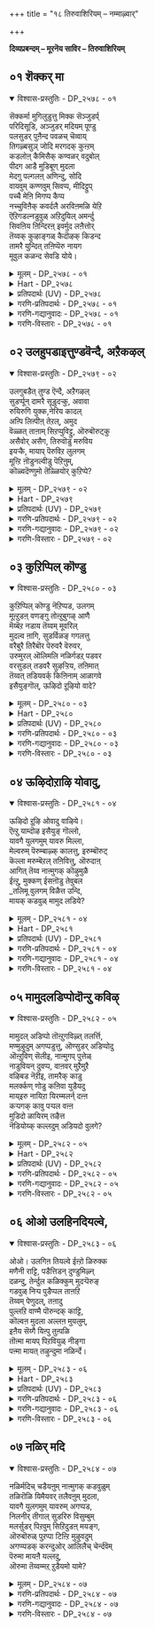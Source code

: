 +++
title = "१८ तिरुवाशिरियम् – नम्माऴ्वार्"

+++


**दिव्यप्रबन्दम् – मूरनॆय साविर – तिरुवाशिरियम्**

## ०१ शॆक्कर् मा

<details open><summary>विश्वास-प्रस्तुतिः - DP_२५७८ - ०१</summary>

सॆक्कर्मा मुगिलुडुत्तु मिक्क सॆञ्जुडर्प्  
परिदिसूडि, अञ्जुडर् मदियम् पूण्डु  
पलसुडर् पुऩैन्द पवळच् चॆव्वाय्  
तिगऴ्बसुञ् जोदि मरगदक् कुऩ्ऱम्  
कडलोऩ् कैमिसैक् कण्वळर् वदुबोल्  
पीदग आडै मुडिबूण् मुदला  
मेदगु पल्गलऩ् अणिन्दु, सोदि  
वायवुम् कण्णवुम् सिवप्प, मीदिट्टुप्  
पच्चै मेऩि मिगप्प कैप्प  
नच्चुविऩैक् कवर्दलै अरविऩमळि येऱि  
ऎऱिगडल्नडुवुळ् अऱिदुयिल् अमर्न्दु  
सिवऩिय ऩिन्दिरऩ् इवर्मुद लऩैत्तोर्  
तॆय्वक् कुऴाङ्गळ् कैदॊऴक् किडन्द  
तामरै युन्दित् तऩिप्पॆरु नायग  
मूवुल कळन्द सेवडि योये।
</details>

<details><summary>मूलम् - DP_२५७८ - ०१</summary>

सॆक्कर्मा मुगिलुडुत्तु मिक्क सॆञ्जुडर्प्  
परिदिसूडि, अञ्जुडर् मदियम् पूण्डु  
पलसुडर् पुऩैन्द पवळच् चॆव्वाय्  
तिगऴ्बसुञ् जोदि मरगदक् कुऩ्ऱम्  
कडलोऩ् कैमिसैक् कण्वळर् वदुबोल्  
पीदग आडै मुडिबूण् मुदला  
मेदगु पल्गलऩ् अणिन्दु, सोदि  
वायवुम् कण्णवुम् सिवप्प, मीदिट्टुप्  
पच्चै मेऩि मिगप्प कैप्प  
नच्चुविऩैक् कवर्दलै अरविऩमळि येऱि  
ऎऱिगडल्नडुवुळ् अऱिदुयिल् अमर्न्दु  
सिवऩिय ऩिन्दिरऩ् इवर्मुद लऩैत्तोर्  
तॆय्वक् कुऴाङ्गळ् कैदॊऴक् किडन्द  
तामरै युन्दित् तऩिप्पॆरु नायग  
मूवुल कळन्द सेवडि योये।
</details>

<details><summary>Hart - DP_२५७८</summary>

O lord, with red garments,  
your crown is the sun that spreads bright rays  
and the beautiful moon floats above your head:  
Your mouth is as lovely as coral  
and you shine like a light and an emerald hill:  
You are adorned with golden clothes  
and many precious ornaments  
and your mouth and eyes shine,  
adding to the luster of your dark body:  
You rest on thousand-headed Adisesha  
in the middle of ocean with rolling waves  
as Shiva, Nānmuhan who stays on a lotus on your navel, Indra  
and all the crowd of gods worship you:  
O lord, you measured all the three worlds  
with your divine feet:
</details>

<details><summary>प्रतिपदार्थः (UV) - DP_२५७८</summary>

**सॆक्कर् मा** = सिवन्द पॆरिय; **मुगिल् उडुत्तु** = मेगत्तै आडैयाग कट्टि; **मिक्क सॆञ् जुडर्** = मिगच् चिवन्द किरणङ्गळैयुडैय; **परिदि सूडि** = सूरियऩै तलैयिल् तरित्तु; **अम् सुडर्** = अऴगिय किरणङ्गळैयुडैय; **मदियम् पूण्डु** = सन्दिरऩै अणिन्दु; **पल सुडर्** = नक्षत्तिरङ्गळागिय इवैगळैयुम्; **पुऩैन्द** = तरित्तुळ्ळ; **पवळ** = पवऴङ्गळ् पोऩ्ऱ; **सॆव्वाय्** = सिवन्द वायैयुडैयदुम्; **तिगऴ् पसुञ् जोदि** = पसुमैयाऩ निऱत्तैयुडैयदुमाऩ; **मरदगक् कुऩ्ऱम्** = मरगद मलैयाऩदु; **कडलोऩ्** = कडल् अरसऩाऩ; **कैम्मिसै** = वरुणऩिऩ् अलैगळागिऱ कैयिऩ् मेल्; **कण्वळर्वदु पोल** = सयऩित्तिरुप्पदु पोल्; **पीदग आडै** = पीदाम्बर आडै; **मुडि पूण् मुदला** = किरीडम् कण्डि मुदलाऩ; **मेदगु** = सिऱन्द; **पल् कलऩ् अणिन्दु** = पल आबरणङ्गळै अणिन्दु; **सोदि वायवुम्** = ऒळियुळ्ळ पवळम् पोऩ्ऱ वायुम्; **कण्णवुम् सिवप्प** = कण्गळुम् सिवन्दिरुक्कुम्बडि; **पच्चै मेऩि** = पच्चै निऱमुडैय तिरुमेऩि; **मीदिट्टुप् मिग** = मऱ्ऱ ऒळिगळैविड मेलोङ्गि; **पगैप्प मऱ्ऱ** = पोट्टियिल् वॆऱ्ऱि कॊण्डु; **ऎऱि कडल्** = अलैगळैयुडैय कडलिऩ्; **नडुवुळ्** = नडुविल्; **नच्चु विऩै** = विषत्तॊऴिलैयुडैय; **कवर्दलै** = कविऴ्न्द तलैयैयुडैय; **अरविऩ्** = आदिशेषऩाऩ; **अमळि एऱि** = पडुक्कैयिल् एऱि; **अऱिदुयिल्** = योगनित्तिरैयिल्; **अमर्न्दु** = अमर्न्दु; **सिवऩ् अयऩ् इन्दिरऩ्** = सिवऩ् पिरमऩ् इन्दिरऩ्; **इवर् मुदल् अऩैत्तोर्** = आगिय ऎल्ला; **तॆय्वक् कुऴाङ्गळ्** = तेवर्गळिऩ् कूट्टङ्गळुम्; **कैदॊऴ** = कै कूप्पि वणङ्गुम्बडि; **किडन्द** = इरुन्दवऩुम्; **तामरै उन्दि** = नाबी कमलत्तैयुडैयवऩुम्; **तऩिप् पॆरु** = तऩिप् पॆरुम्; **नायग** = नायगऩाऩ पॆरुमाऩे!; **मूवुलगु अळन्द** = मूऩ्ऱु उलगङ्गळैयुम् अळन्द; **सेवडि योये!** = तिरुवडिगळैयुडैयवऩे!
</details>

<details><summary>गरणि-प्रतिपदार्थः - DP_२५७८ - ०१</summary>

शॆक्कर् = सञ्जॆगॆम्पाद, मा = बलुदॊड्ड, मुहिल् = मोडवन्नु, उडुत्तु = उट्टुकॊण्डु, मिक्क =बहळ, शॆम् शुडर् = कॆम्पुतेजस्सन्नुळ्ळ सूर्यन, परिदि = परिवे षवन्नु \(सुत्तलिरुव विशिष्टवाद बॆळकन्नु\) शूडि = मुड्दु \(शिखरदल्लि धरिसि\) अम् शुडर् = सॊबगिन तेजस्सिन, मदियम् = चन्द्रनन्नु, पूण्डु = \(आभरणदन्तॆ\) धरिसि, पलशुडर् = हलवारु ज्योति\(नक्षत्र\)गळन्नु, पुनैन्दु = अलङ्करिसिकॊण्डु, पवळम् = हवळदन्तॆ, शॆम् वाय् = चॆन्दुटिगळ, मरतहम् कुन्ऱम् = मरकतरत्नद पर्वतवु. कडलोन् = समुद्रराजन, कैमिशै = कैगळल्लि \(तोळिनल्लि\), कण् वळर् वदु पोल् = पवडिसिरुव हाऎ, पीतह = हळदिय, आडै = वस्त्रवन्नू \(पीताम्बरवन्नू\), मुडिपूण् = किरीट, मुदला = मॊदलाद, मेदहु = बलुश्रेष्ठवाद, पल् = हलवारु, कलन् अणिन्दु = आभरणगळन्नु धरिसि, शोदि = बॆळगुव, वाय् अवुम् = तुटिगळन्नू, कण् अवुम् = कण्णुगळन्नू, शिवप्प = कॆम्पगू, \(कॆम्पागिरलु\), मीदिट्टु = मेलॆ जोडिसिरुव, पच्चैमेनि = पच्चॆय बण्नदिन्द शोभिसुव देह\(कान्ति\)वु, मिह = बहुवागि, पहैप्प = वैविध्यमयवागि, नच्चु = विषद\(नञ्जिन\), विनै = कार्यवन्नु माडुव, कवर् तलै = हरडिरुव तलॆयन्नुळ्ळ, अरवु = सर्पद, इन् = इनिदाद \(सुखकरवाद\), अमळि = हासुगॆयन्नु एऱि = हत्ति, ऎऱिकडल् = अलॆगळिन्द तुम्बिद कडलिन, नडुवुळ् = नडुवॆ, अऱितुयिल् = योगनिद्दॆयन्नु, अमर्न्दु = हिडिदु, शिवन् = शिवनू, अयन् = चतुर्मुखनू \(अजनू\), इन्दिरन् = देवेन्द्रनू, इवर् मुदल् = इवरे मॊदलागि, अनित्तोर् = ऎल्लरू, दॆय्व कुऴाङ्गळ् = देवतॆगळ कूटगळू,कैतॊऴि = कैमुगियलु, किडन्द = पवडिसिरुव, तामरै उन्दि = तावरॆहूवन्नु हॊक्कुळल्लि उळ्ळ, तनि = विशिष्ठनाद, पॆरुनायह = सर्वेश्वरने, मू उलहु = मूरुलोकगळन्नु, अळन्द = अळॆदुकॊण्ड, शे अडियोये= कोमलवाद \(सुन्दरवाद\) तिरुवडिगळुळ्ळवने.
</details>

<details><summary>गरणि-गद्यानुवादः - DP_२५७८ - ०१</summary>

सञ्जॆगॆम्पिन बलु दॊड्ड मुगिलन्नुट्टु, बहळ कॆम्पुतेजस्सन्नुळ्ल सूर्यन सुत्तलिरुव विशिष्टवाद बॆळकन्नु शिखरदल्लि धरिसि, सॊबगिन तेजस्सिन चन्द्रनन्नु आभरणदन्तॆ धरिसि, हलवारु ज्योति\(नक्षत्र\)गळन्नु अलङ्करिसिकॊण्डु, हवळदन्तॆ चॆन्दुटिगळन्नुळ्ळ, मरकतरत्नद पर्वतवु समुद्रराजन कैगळल्लि पवडिसिरुव हागॆ, पीताम्बरवन्नुट्टु, किरीटवे मॊदलाद बहुश्रेष्ठवाद हलवारु आभरणगळन्नु धरिसि, बॆळगुव \(कॆम्पगिरुव\) तुटिगळन्नू कण्णुगळन्नू जोडिसिरुव पच्चॆबण्णदिन्द शोभिसुव देहवु अत्यन्त वैविध्यमयवागियू, विषद कॆलसद हरडिरुव तलॆयन्नुळ्ळ सर्पद सुखकरवाद हासुगॆयल्लि अलॆगळिन्द तुम्बिद कडलिन नडुवॆ योगनिद्दॆयन्नु हिडिदु, शिवनू, ब्रह्मनू \(अजनू\), देवेन्द्रनू, इवरे मॊदलाद ऎल्ल देवतॆगळ कूटगळू कैमुगियुवन्तॆ, पवडिसिरुव पद्मनाभनाद अतिश्रेष्ठनाद सर्वेश्वरने, मूरु लोकगळन्नू अळॆदुकॊण्ड कोमलवाद \(सुन्दरवाद\) तिरुवडिगळुळ्ळवने\!
</details>

<details><summary>गरणि-विस्तारः - DP_२५७८ - ०१</summary>

सर्वेश्वरन दिव्यमङ्गळ स्वरूपवन्नु – ऎन्दरॆ, भगवन्तन साकार स्वरूपवन्नु – इल्लि आळ्वाररु विवरिसतॊडगिद्दारॆ. यावुदक्कू साटियिल्लद, ऎल्ल बगॆयल्लू सर्वश्रेष्ठनू, परमसुन्दरनू आद भगवन्तनन्नु नम्मन्थ सामान्य जनरिगॆ विवरिसि हेळुवुदादरू हेगॆ? नम्म अनुभवदल्लिये इरुव यावुदादरॊन्दु अपरूपवाद वस्तुवन्नु ऎत्तिकॊण्डु, अदर सॊबगन्नु ऊहॆयिन्द अनेकपट्टु हॆच्चिसिकॊण्डु, आ मूलक भगवन्तनन्नु अरियबहुदाद मार्गवन्नु इल्लि अनुसरिसलागिदॆ.

भगवन्तन ऒन्दॊन्दु अवयववन्नू, हीगॆ, बेरॆबेरॆ वस्तुगळॊडनॆ होलिसि, वर्णिसि हेळबहुदागिरुवाग, अवनन्नु परिपूर्णवागि वर्णिसि तिळियुवुदादरू साध्यवे? इदक्कागि, इल्लि आळ्वाररु ऒन्दु दीर्घवाद उपमानवन्नु बळसिकॊण्डिद्दारॆ. इतिहास, पुराणादि महाकाव्यगळल्लि बळसुव काव्योपमानगळ हागॆये इल्लिरुव उपमान. सामान्य उपमानदन्तल्लदॆ, इदर ऎरडु भागगळू बॆळॆयुत्ता होगुत्तवॆ. ऎरडु भागगळिगू निखरवाद होलिकॆ कॆलवॊम्मॆ कण्डु बरदिरबहुदु. अवु हागॆ अळ्ळकवागिये जोडणॆयागिरबहुदु.

इल्लि बळसिरुव काव्योपमानद वैशिष्ट्यवन्नु नोडोण. उपमानद पूर्वभागदल्लिरुवुदु; ऒन्दु दॊड्डबॆट्ट. \(अदन्नु अस्ताचल ऎन्नबहुदेनो\!\) अदु बलु दूरदल्लिदॆ. सूर्यनु अदर हिन्दॆ मरॆयागुवुदरल्लिद्दानॆ. सूर्यन हॊम्बॆळकु अदन्नू अदर सुत्तलूइरुव मोडगळन्नू सञ्जॆगॆम्पिन सुन्दरवाद बण्णदिन्द हॊळॆयिसुत्तदॆ. सूर्यनु तन्न तेजस्सन्नु अदर शिखरदल्लि हरडि हॊळॆयुत्तिद्दानॆ. कॆम्बण्णद सीरॆयन्नुट्टु मरकतरत्नद हागॆ आ बॆट्ट आकर्षकवागि कङ्गॊळिसुत्तदॆ. चन्द्रनू तारॆगळु आ बळिक बॆळगुत्ता बॆट्टक्कॆ बगॆबगॆय आभरणगळनन्नु जोडिसिदन्तॆ कङ्गॊळिसुत्तवॆ. सञ्जॆय कॆम्बण्णवे शिखरवन्नु चॆन्दुटिगळन्तॆ माडिदॆ. आ बॆट्टद मुन्दुगडॆयल्लि अलॆगळिन्द तुम्बिरुव बलु विस्तारवाद सागरविदॆ. आ सागरदल्लि शान्तवागि आ बॆट्ट मलगिरुवन्तॆ \(निद्रिसुत्तिरुवन्तॆ\) शोभिसुत्तदॆ. इदॆल्ल उपमानद मॊदलभाग.

उपमानद उत्तरभागदल्लि \(कडॆयभागदल्लि\) सर्वेश्वरनाद भगवन्तन साटियिल्लद रूपद विवरणॆ कण्डु बरुत्तदॆ. भगवन्तन देह ऒन्दु दॊड्ड पच्चॆय बॆट्टवे. अवनु हॊळॆहॊळॆयुव पीताम्बरवन्नु उट्टिद्दानॆ. अवन तुटिगळु कॆम्पगॆ आकर्षकवागिवॆ. मैमेलॆ नानाबगॆय रत्नाभरणगळ अलङ्कार. अलॆगळिन्द तुम्बिद पाल्गडलल्लि, हॆडॆगळन्नु बिच्चि कॊडॆयन्तॆ हिडिदिरुव शेषन हासुगॆयल्लि स्वामियु पवडिसि, योगनिद्दॆयल्लिद्दानॆ. ब्रह्म, रुद्र, इन्द्र मुन्ताद देवतॆगळॆल्लरू अल्लिगॆ बन्दु, मूरुलोकगळन्नू अळॆदुकॊण्ड अवन पवित्रवाद पादगळन्नु पूजिसुत्तारॆ. अवन नाभियल्लि सुन्दरवाद कमलद हू इदॆ.

ई ऎरडु भागगळन्नू ऒन्दु बगॆयल्लि अळ्ळकवागि कूडिसि, दीर्घवाद रीतियल्लि जोडिसिरुवुदे ई काव्योपमान.

विवरणॆयन्नु नोडिदरॆ महाविष्णुवाद सर्वेश्वरन विभवावतारवन्नु इल्लि हेळलागुत्तिदॆ ऎनिसुत्तदॆ.
</details>

## ०२ उलहुपडाइत्तुण्डवॆन्दै, अऱैकऴल्

<details open><summary>विश्वास-प्रस्तुतिः - DP_२५७९ - ०२</summary>

उलगुबडैत् तुण्ड ऎन्दै, अऱैगऴल्  
सुडर्प्पून् दामरै सूडुदऱ्कु, अवावा  
रुयिरुगि युक्क,नेरिय कादल्  
अऩ्पि लिऩ्पीऩ् तेऱल्, अमुद  
वॆळ्ळत् ताऩाम् सिऱप्पुविट्टु, ऒरुबॊरुट्कु  
असैवोर् असैग, तिरुवॊडु मरुविय  
इयऱ्कै, मायाप् पॆरुविऱ लुलगम्  
मूऩ्ऱि ऩॊडुनल्वीडु पॆऱिऩुम्,  
कॊळ्वदॆण्णुमो तॆळ्ळियोर् कुऱिप्पे?
</details>

<details><summary>मूलम् - DP_२५७९ - ०२</summary>

उलगुबडैत् तुण्ड ऎन्दै, अऱैगऴल्  
सुडर्प्पून् दामरै सूडुदऱ्कु, अवावा  
रुयिरुगि युक्क,नेरिय कादल्  
अऩ्पि लिऩ्पीऩ् तेऱल्, अमुद  
वॆळ्ळत् ताऩाम् सिऱप्पुविट्टु, ऒरुबॊरुट्कु  
असैवोर् असैग, तिरुवॊडु मरुविय  
इयऱ्कै, मायाप् पॆरुविऱ लुलगम्  
मूऩ्ऱि ऩॊडुनल्वीडु पॆऱिऩुम्,  
कॊळ्वदॆण्णुमो तॆळ्ळियोर् कुऱिप्पे?
</details>

<details><summary>Hart - DP_२५७९</summary>

You, our father, created the world and swallowed it:  
My heart longs to worship your shining lotus feet  
ornamented with sounding anklets, melting to receive you:  
My love for you flows like sweet nectar:  
Some people wish only for material things,  
never thinking of being your devotee—  
let them do whatever they want:  
The nature of this illusionary world is to become rich:  
Even if someone gets everything he needs in this world  
and excellent moksha, the wise will not want a worldly life:  
Their only aim will be to reach your feet:
</details>

<details><summary>प्रतिपदार्थः (UV) - DP_२५७९</summary>

**उलगु** = उलगङ्गळै; **पडैत्तु** = पडैत्तु; **उण्ड** = पिरळयत्तिल् उण्ड; **ऎन्दै** = पॆरुमाऩिऩ्; **अऱै** = सप्तिक्कुम्; **कऴल्** = तिरुवडिगळ्; **सुडर्प् पून् दामरै** = ऒळियुळ्ळ तामरैप्पू; **सूडुदऱ्कु** = अणिवदऱ्कु; **अवावु आर्** = आसैयुडैय; **उयिर् उरुगि उक्क** = आत्मावाऩदु उरुगि विऴ; **नेरिय कादल्** = अदऩाल् उण्डाऩ पक्ति; **अऩ्बिल्** = पक्तियिऩालुण्डाऩ परम पक्ति; **इऩ्बु** = इऩिमै; **ईऩ् तेऱल्** = इवैगळिऩ्; **अमुद** = अमुदक् कडलिऩ्; **वॆळ्ळत्ताऩाम्** = वॆळ्ळत्तिल् मूऴ्गि इरुक्कुम्बडियाऩ; **सिऱप्पु विट्टु** = मेऩ्मैयै विट्टु; **ऒरु पॊरुट्टु** = कीऴाऩ ऒरु पलऩुक्काग; **असैवोर्** = अलैगिऩ्ऱवर्गळ्; **असैग** = अलैयट्टुम्; **तिरुवॊडु मरुविय** = सॆल्वत्तोडु कूडिय; **इयऱ्कै** = स्वबावत्तोडुम्; **मायाप् पॆरु विऱल्** = अऴियाद पॆरुमिडुक्कोडु; **उलगम् मूऩ्ऱिऩॊडु** = मूऩ्ऱु उलगङ्गळोडु कूड; **नल् वीडु पॆऱिऩुम्** = मोक्षत्तैप् पॆऱ्ऱालुम्; **तॆळ्ळियोर्** = तॆळिन्द ञाऩिगळिऩ्; **कुऱिप्पे** = अबिप्रायम्; **कॊळ्वदु** = पॆऱ्ऱुक्कॊळ्ळ; **ऎण्णुमो?** = निऩैक्कुमो?
</details>

<details><summary>गरणि-प्रतिपदार्थः - DP_२५७९ - ०२</summary>

उलहु = लोकगळन्नु, पडैत्तु = सृष्टिसि, उण्ड = नुङ्गिद, ऎन्दै = सर्वेश्वरन, अऱै = सद्दुमाडुव, कऴल् =आभरणगळ, शुडर् = हॊळॆयुव, सुन्दरवाद, तामरै = कमलगळन्नु, शूडुदऱ् कु = \(तलॆयल्लि\) मुडियुवुदक्कॆ, अवावु = आशिसुव, आर् उयिर् = तुम्बु जीववु \(आत्मवु\), उरुहि = कागि, उक्क = कृशिसि, नेरिय = उण्टाद, कादल् = भक्तियॆम्ब, अन्बिल् = आशॆयिन्द, इन् बु = हितवन्नु \(आनन्दवन्नु\), ईन् = कॊडुव, \(उण्टुमाडुव\), तेऱल् = मधुवु आद, अमुदम् = अमृत्द, वॆळ्ळत्तान् = प्रवाहदिन्द, आम् = आघुव, शिऱप्पु = हिरिमॆयन्नु, विट्टु =बिट्टु \(त्यजिसि\), ऒरु पॊरुट्कु = ऒन्दु \(कीळाद ऒन्दु\) प्रयोजनक्कागि, अशैवोर् = अलॆदाडुववरु, अशैह् = \(हागॆये\) अलॆदाडुत्तिरलि, तिरुवॊडु = श्रीदेवियॊडनॆ, मरुविय = कूडिरुव, इयऱ् कै= \(सहज\) स्वभावद, माया = नाशवागद, पॆरु विऱल् = अत्यन्त समर्थवाद, उलहम् = लोकगळु, मून्ऱिनॊडु =मूररॊडनॆयू, \(मूरक्किन्तलू\), नल् वीडु = उत्तमवाद वासस्थळवन्नु, पॆऱिनुम् = पडॆदरू\(पडॆयुवन्तादरू\), कॊळ्वदु = अनुसरिसुवुदु \(स्वीकरिसुवुदु\), ऎण्णुमो = साध्यवो, तॆळ्ळियोर् = तिळिदवर, कुऱिप्पे = गुरिये.
</details>

<details><summary>गरणि-गद्यानुवादः - DP_२५७९ - ०२</summary>

लोकगळन्नु सृष्टिसुव मत्तु लयगॊळिसुव \(उण्णुव\) सर्वेश्वरन सद्दु माडुव आभरणगळ हॊळॆयुव सॊबगिन \(पाद\) कमलगळन्नु तलॆयल्लि मुडियुवुदक्कॆ आशिसुव तुम्बु जीववु \(आत्मवु\) करगि कृशिसि \(बाडि\) उण्टाद भक्तियॆम्ब आशॆयिन्द हितवन्नु \(आनन्दवन्नु\) तरुव मधुवाद अमृतद प्रवाहदिन्द आगुव हिरिमॆयन्नु बिट्टुकॊट्टु, कीळाद \(अल्पवाद\) ऒन्दु प्रयोजनक्कागि अलॆदाडुववरु हागॆये अलॆदाडुत्तिरलि. श्रीदेवियॊडनॆ कूडिरुव \(सकलैश्वर्यदिन्द कूडिरुव\), अत्यन्त समर्थवाद, मूरुलोकगळिगिन्तलू उत्तमवाद वासस्थळवन्नु \(नॆलॆयनु\) पडॆयुवन्तादरू तिळिदवरगुरियन्ने स्वीकरिसुवुदु साध्यवो?
</details>

<details><summary>गरणि-विस्तारः - DP_२५७९ - ०२</summary>

ई पाशुरवू हिन्दिन पाशुरदन्तॆ तॊडकिनिन्द तुम्बिदॆ. जागरूकतॆयिन्द विषयवन्नु विङ्गडिसिकॊण्डु, सारवन्नु ग्रहिसबेकागिदॆ.

याव बगॆय जीवन श्रेयस्कर? सामान्यगृहस्थजीवनवे? विवेकिय जीवनवे? सामान्यगृहस्थन आशॆ अल्पवादद्दु. प्रापञ्चिक सुखवन्नु पडॆदुकॊळ्ळुव आशॆमात्रवे. विवेकि बल्ल ई प्रापञ्चिक सुखक्षणिकवादद्दु ऎन्दू, शाश्वतानन्दवन्नु कॊडुव गुरियॊन्दिदॆयॆन्दू, अदन्नु साधिसिकॊळ्ळुवुदक्कॆ सतत प्रयत्न नडॆसुवुदे परमश्रेष्ठवॆन्दू, आ गुरियन्नु सेरलुतक्क मार्गवन्ने अवनु अनुसरिसुत्तानॆ. आ मार्ग यावुदु?

हिन्दिन पाशुरदल्लि सर्वेश्वरनाद भगवन्तन नित्यसौन्दर्यस्वरूपवन्नु स्वारस्यपूर्णवागि हेळलायितु. इल्लि आ स्वामिय हिरिमॆयन्नु हेळलागुत्तदॆ. भगवन्तनु सृष्टि, स्थिति, लय कालगळल्लॆल्ला सर्वरक्षकनागिरतक्कवनु. अवनन्नु दृढवागि, भक्तिपूर्वकवागि आश्रयिसुवुदरिन्द, अमरत्ववन्नू, सकलसौभाग्यगळन्नु अनुभविसि आनन्दिसुव श्रेष्ठवाद नॆलॆयन्नू पडॆयबहुदु. अदु हेगॆ?

भगवन्तनल्लि दृढवाद आशॆयन्नु तन्दुकॊळ्ळुवुदु हेगॆ? सर्वसमर्थनू, सर्वरक्षकनू आद अवन साटियिल्लद हिरिमॆयल्लि अचलवाद विश्वासवन्निडुवुदु. दिव्याभरणगळिन्द हॊळॆयुव अवन तिरुवडिगळन्नु तन्न तलॆय मेलॆ ऎडॆबिडदॆ धरिसुव आशॆयन्नु हॆच्चिसिकॊळ्ळुवुदु. अदक्कागि तनु मनगळन्नु सॊरगिसुवुदु. हीगॆ, भक्तियॆम्ब गाढवाद आशॆयन्नु हॆच्चिसिकॊळ्ळुवुदु. अदन्नु बॆळसिकॊळ्ळुत्ता, आ जीवनवन्ने ऎडॆबिडदंऎ सवियुत्ता होगुवुदु. हीगॆ माडुवुदरिन्द बरुव अमरत्वद हिरिमॆयेनॆन्दु अरितुकॊळ्ळुवुदु. हीगॆल्ल योचिसुत्ता इहजीवनवन्नु कळॆयुव ’तिळिदवर’ \(ज्ञानिगळ\) मार्गदर्शनवन्नू, गुरियन्नू चिन्तिसुत्ता, साधुवागि जीविसुवुदे ऒन्दु दिव्यानुभव. सामान्य गृहस्थन हागॆ हॊट्टॆ, बट्टॆ, अलङ्कार, इन्द्रियसुखगळॆम्ब क्षणिकवाद अल्पफलगळ कडॆगॆ गमनकॊडुवुदक्किन्तलू ऎल्लरू ’तिळिदवर’ गुरियन्नू मार्गवन्नू स्वीकरिसुवुदे युक्तवादद्दु.
</details>

## ०३ कुऱिप्पिल् कॊण्डु

<details open><summary>विश्वास-प्रस्तुतिः - DP_२५८० - ०३</summary>

कुऱिप्पिल् कॊण्डु नॆऱिप्पड, उलगम्  
मूऩ्ऱुडऩ् वणङ्गु तोऩ्ऱुबुगऴ् आणै  
मॆय्बॆऱ नडाय तॆय्वम् मूवरिल्  
मुदल्व ऩागि, सुडर्विळङ् गगलत्तु  
वरैबुरै तिरैबॊर पॆरुवरै वॆरुवर,  
उरुमुरल् ऒलिमलि नळिर्गडऱ् पडवर  
वरसुडल् तडवरै सुऴऱ्ऱिय, तऩिमात्  
तॆय्वत् तडियवर्क् किऩिनाम् आळागवे  
इसैयुङ्गॊल्, ऊऴिदो ऱूऴियो वादे?
</details>

<details><summary>मूलम् - DP_२५८० - ०३</summary>

कुऱिप्पिल् कॊण्डु नॆऱिप्पड, उलगम्  
मूऩ्ऱुडऩ् वणङ्गु तोऩ्ऱुबुगऴ् आणै  
मॆय्बॆऱ नडाय तॆय्वम् मूवरिल्  
मुदल्व ऩागि, सुडर्विळङ् गगलत्तु  
वरैबुरै तिरैबॊर पॆरुवरै वॆरुवर,  
उरुमुरल् ऒलिमलि नळिर्गडऱ् पडवर  
वरसुडल् तडवरै सुऴऱ्ऱिय, तऩिमात्  
तॆय्वत् तडियवर्क् किऩिनाम् आळागवे  
इसैयुङ्गॊल्, ऊऴिदो ऱूऴियो वादे?
</details>

<details><summary>Hart - DP_२५८०</summary>

He, the first one of the three gods,  
with shining jewels on his chest, rules all the three worlds,  
leading them on a good path:  
He churned the milky ocean using Mandara mountain  
for a churning stick and the snake Vasuki for a rope,  
and as the ocean was churned,  
it roared with a a loud noise like thunder as its waves rolled:  
May we serve the devotees of the matchless god  
continuously, eon after eon:
</details>

<details><summary>प्रतिपदार्थः (UV) - DP_२५८०</summary>

**उलगम् मूऩ्ऱु** = मूऩ्ऱु उलगङ्गळुम्; **नॆऱिप्पड** = नल् वऴियिल् सॆल्लुम्बडियाग; **कुऱिप्पिल् कॊण्डु** = तिरुवुळ्ळम् पऱ्ऱि; **उडऩ्** = उलगङ्गळ् ऒऩ्ऱुबट्टु; **वणङ्गु** = वणङ्गुम्; **तोऩ्ऱु पुगऴ्** = पुगऴैयुडैय पॆरुमाऩ्; **आणै मॆय्** = तऩ् आणैयै सरिवर; **पॆऱ नडाय** = नडत्तुबवऩाय्; **तॆय्वम्** = पिरमऩ् रुत्रऩ् इन्दिरऩ्; **मूवरिल्** = मूवरिल्; **मुदल्वऩ् आगि** = मुदल्वऩाय्; **सुडर् विळङ्गु** = आबरणङ्गळिऩ् ऒळियुळ्ळ; **अगलत्तु** = मार्बैयुडैयवऩाय्; **वरै पुरै तिरै** = मलै पोऩ्ऱ अलैगळ्; **पॊर पॆरु** = मोदुम् पॆरिय; **वरै वॆरुवर** = मलैगळ् नडुङ्गुम्बडि; **उरुम् मुरल्** = इडिबोल् ऒलिक्किऩ्ऱ; **ऒलि मलि** = कोषम् निऱैन्ददुम्; **नळिर् कडल्** = कुळिर्न्द कडलै; **पड अरवु** = पडङ्गळैयुडैय सर्प्पमाऩ; **अरसु उडल्** = वासुगियिऩ् उडलै; **तड वरै** = मन्दिरमलैयिल्; **सुऴऱ्ऱिय** = सुऱ्ऱि कडैन्द; **तऩिमा** = ऒप्पऱ्ऱ तऩित्तलैमैयुडैय; **तॆय्वत्तु** = ऎम्बॆरुमाऩिऩ्; **अडियवर्क्कु** = अडियवर्गळुक्कु; **इऩि नाम्** = इऩि नाङ्गळ्; **ऊऴिदोऱु ऊऴि** = ऒव्वॊरु कल्पत्तिलुम्; **ओवादे** = इडैविडादु; **आळागवे** = कैङ्कर्यम् पण्ण वेण्डुमो?
</details>

<details><summary>गरणि-प्रतिपदार्थः - DP_२५८० - ०३</summary>

कुऴिप्पिल् कॊण्डु = गुरियागिट्टुकॊण्डु, \(सङ्कल्पिसि\), नॆऱि पड = सन्मार्गदल्ल् बीळुवुदन्नु, उलहम् = मून्ऱु = मूरुलोकगळू, उडन् = ऒट्टिगॆ, वणङ्गु = ऎरतुवुदरिन्द, तोन्ऱु = तोरुव \(कण्डुबरुव\), पुहऴ् = कीर्तियुळ्ळवनागि, आणै = \(तन्न\) आज्ञॆयन्नु, मॆय् पॆऱ = वास्तववागिरुवन्तॆ, \(सत्यवागियू, सत्यवागि पडॆयुवन्तॆ\), नडाय = नडॆसुववनागि, शॆय् वम् मूवरिल् = मूवरु देवरुगळल्लि, मुदल् वन् आहि = प्रधाननागिरुववनू, शुडर् विळङ्गु = ज्योति बॆळगुव, आहत्तु = ऎदॆयुळ्ळवनू, वरैपुरै = बॆट्टदहागॆ, तिरै = अलॆगळु, पॊरु = नुग्गिबरुव, पॆरुवरि = महत्ताद पर्वतगळू \(कुलपर्वतगळू\), वॆरुवरै = महत्ताद पर्वतगळू \(कुलपर्वतगळू\), वॆरुवर = अञ्जुवन्तॆ, उरुम् = सिडिलु, मुरल् = मॊळगुवन्तॆ, ऒलि = शब्ददिन्द, मलि = तुम्बिरुव, नळिर् = तम्पाद, कडल् = कडलल्लि, पडमरवु = हॆडॆय सर्पद, अरशु = आसन \(वासुकिय\), उडल् = देहवन्नु, तडवरै = बलुदॊड्डपर्वतक्कॆ \(मन्दरपर्वतक्कॆ\), शुऴट्रिय = सुत्तिदवनाद, तनि = साटियिल्लदवनाद \(अद्वितीयनाद\), मादॆय् वत्तु = महादेवन \(सर्वेश्वरन\), अडियवर् क्कु = भक्तरिगॆ, इनि = इन्नु, नाम् = नावु, आळ् आहवे = दासरागिये, इशैक्कूम् कॊल् = हॊन्दिकॊण्डिरुबेको? ऊऴिदोऱुऊऴि = युगयुगगळल्लियू, ओवादे = बिडदन्तॆ.
</details>

<details><summary>गरणि-गद्यानुवादः - DP_२५८० - ०३</summary>

मूरु लोकगळू सन्मार्गदल्लि नडॆयुवुदन्नु गुरियागिट्टुकॊण्डवनू, \(अवु\) ऒट्टिगॆ ऎरगुवुदरिन्द कण्डुबरुव कीर्तियुळ्ळवनू, तन्न आज्ञॆयन्नु सत्यवागिरुवन्तॆ \(चाचुतप्पदन्तॆ\) नडॆसुववनू, मूवरु देवरुगळल्लि प्रधाननागिरुववनू, हॊळॆहॊळॆयुव ऎदॆयुळ्ळवनू, कुलपर्वतगळू नडुगुवन्तॆ बॆट्टदहागॆ अलॆगळु नुग्गि बरुव, सिडिलु मॊळगुवन्तॆ शब्ददिन्द तुम्बिरुव, तम्पाद कडलल्लि हॆडॆय सर्पगळ अरसन देहवन्नु बलुदॊड्ड पर्वतक्कॆ सुत्ति कडॆदवनू, साटियिल्लदवनू, आद, सर्वेश्वरन भक्तरिगॆ इन्नु नावु युगयुगळल्लू बिडदन्तॆ दासरागिये हॊन्दिकॊण्डिरबेको?
</details>

<details><summary>गरणि-विस्तारः - DP_२५८० - ०३</summary>

भगवद्भक्तियन्नु परिपूर्णवागि पडॆदुकॊळ्ळुवुदक्कॆ यावुदु उपाय? अदर विषयदल्लि ज्ञानवन्नु सम्पादिसिकॊळ्ळुवुदे, अथवा भक्तिभाववन्नु चॆन्नागि अनुभविसि तिळिदवराद भगवद्भक्तर मार्गवन्नु कार्यतः अनुसरिसुवुदे? – ऎम्बुदन्नु हिन्दिन पाशुरदल्लि हेळलायितु.

अदे विषयवन्नु मुन्दुवरिसुत्ता – नावु भक्तर किङ्कररागि ऎष्टुकाल नडॆदुकॊळ्ळुवुदरिन्द नमगॆ भक्तिय फल लभिसुवुदु? युगयुगगळल्लू हीगॆये नडॆदुकॊळ्ळुत्तिरबेके? ऎन्दु प्रश्निसि, हेळलागुत्तदॆ.

भगवन्तन सङ्कल्प ऎष्टु उदात्तवादद्दु\! तानु सृष्टिसिद मूरुलोकगळू सन्मार्गदल्लि नडॆयुत्ता, आ मूलक उज्जीवनगॊळ्ळबेकॆम्बुदे अवन सङ्कल्प. आ कारणदिन्दले अवनु मूरुलोकगळन्नू रक्षिसुवुदु. ब्रह्म, विष्णु, रुद्ररॆम्ब मूरु मूर्तिगळल्लि अवने प्रधाननादवनु. अवन आज्ञॆ \(कट्टळॆगळु\) चाचुतप्पदन्तॆ तन्न सृष्टियन्नु नडॆसतक्कवनु. सर्वैश्वर्यपूर्णवाद वक्षस्थलवुळ्ळवनु. भयङ्करवागि भोर्गरॆयुव पाल्गडलल्लि मन्दरपर्वतवन्निळिसि, वासुकियन्नु अदक्कॆ \(हग्गवागि\) सुत्ति, देवासुररिन्द कडॆयिसि, अमृतवन्नु पडॆदु, देवतॆगळिगित्तु, अवरन्नु अमररन्नागिसिदनु. अवनु स्वतः परिपूर्णनु. साटियिल्लदवनु. अन्थवन पादसेवकरागिरुववरु, अवनन्ने नम्बि, आश्रयिसि, ऎडॆबिडदन्तॆ अवनन्नु भजिसि पूजिसुववरु. अवर किङ्कररागि, नावु अवर सेवॆमाडुत्ता बरुवुदरिन्द, अवर मार्गवु नमगॆ अरिवागुवुदु. नम्मल्लू भक्ति परिपक्वगॊळ्ळुवुदु. नावू भगवन्तन अनन्यभक्तरागबहुदु.
</details>

## ०४ ऊऴिदोऱाऴि योवादु,

<details open><summary>विश्वास-प्रस्तुतिः - DP_२५८१ - ०४</summary>

ऊऴिदो ऱूऴि ओवादु वाऴिये।  
ऎऩ्ऱु याम्दॊऴ इसैयुङ् गॊल्लो,  
यावगै युलगमुम् यावरु मिल्ला,  
मेल्वरुम् पॆरुम्बाऴ्क् कालत्तु, इरुम्बॊरुट्  
कॆल्ला मरुम्बॆऱल् तऩिवित्तु, ऒरुदाऩ्  
आगित् तॆय्व नाऩ्मुगक् कॊऴुमुळै  
ईऩ्ऱु, मुक्कण् ईसऩॊडु तेवुबल  
_तलिमू वुलगम् विळैत्त उन्दि,  
मायक् कडवुळ् मामुद लडिये?
</details>

<details><summary>मूलम् - DP_२५८१ - ०४</summary>

ऊऴिदो ऱूऴि ओवादु वाऴिये।  
ऎऩ्ऱु याम्दॊऴ इसैयुङ् गॊल्लो,  
यावगै युलगमुम् यावरु मिल्ला,  
मेल्वरुम् पॆरुम्बाऴ्क् कालत्तु, इरुम्बॊरुट्  
कॆल्ला मरुम्बॆऱल् तऩिवित्तु, ऒरुदाऩ्  
आगित् तॆय्व नाऩ्मुगक् कॊऴुमुळै  
ईऩ्ऱु, मुक्कण् ईसऩॊडु तेवुबल  
_तलिमू वुलगम् विळैत्त उन्दि,  
मायक् कडवुळ् मामुद लडिये?
</details>

<details><summary>Hart - DP_२५८१</summary>

Will he accept us as his devotees in all the eons  
so that we may worship him?  
At the time of terrible flood  
when there was no world and no people, X  
he, the seed from which everything came,  
the only god at the end of the eon,  
created Nānmuhan from his navel on a lotus,  
and Nānmuhan created three-eyed Shiva  
and the other gods and all the three worlds:  
Let us worship the feet of Māyan:
</details>

<details><summary>प्रतिपदार्थः (UV) - DP_२५८१</summary>

**यावगै उलगमुम्** = अऩैत्तु उलगङ्गळुम्; **यावरुम्** = अऩैत्तु पिराणिगळुम्; **इल्ला मेल् वरुम्** = इल्लादवाऱु मुऩ्बे कऴिन्दुबोऩ; **पॆरुम्बाऴ्क् कालत्तु** = मिगवुम् नीण्ड पिरळय कालत्तिल्; **इरुम् पॊरुट्कु ऎल्लाम्** = ऎण्णऱ्ऱ जीवरासिगळुक्कॆल्लाम्; **पॆऱल् अरुम्** = अडैवदऱ्कु अरियवऩुम्; **तऩि ऒरु वित्तु** = ऒप्पऱ्ऱवऩुम् कारणमाऩवऩुम्; **ताऩ् आगि** = ताऩेयाग निऩ्ऱु; **तॆय्व नाऩ्मुग** = तॆय्वमाऩ पिरमऩ् ऎऩ्ऩुम्; **कॊऴु मुळै** = पूर्णमाऩ ऒरु मुळैयै; **मुक्कण्** = मूऩ्ऱु कण्गळैयुडैय; **ईसऩॊडु** = रुत्रऩुडऩ्; **तेवु पल** = पल तेवदैगळैयुम्; **ईऩ्ऱु** = पडैत्तु; **नुदलि** = आग इव्वगैयाले; **मूवुलगम्** = मूऩ्ऱु लोकङ्गळैयुम्; **विळैत्त उन्दि** = पडैत्त नाबियैयुडैय; **मायक् कडवुळ्** = आच्चर्यबूदऩाऩ पॆरुमाऩिऩ्; **मा मुदल्** = मूल कारणमाऩ; **अडिये** = तिरुवडिगळैये; **ऊऴिदोऱु ऊऴि** = कालङ्गळ् तोऱुम्; **ओवादु वाऴिय** = इडैविडामल् वाऴवेण्डुम्; **ऎऩ्ऱु याम् तॊऴ** = ऎऩ्ऱु नाम् सॊल्लि तुदित्तु; **इसैयुङ्गॊल्** = वणङ्गुवोम्!
</details>

<details><summary>गरणि-प्रतिपदार्थः - DP_२५८१ - ०४</summary>

ऊऴिदोऱाऴि =युगयुगगळल्लियू, ओ वादु = ऎडॆबिडदन्तॆ, वाऴिय ऎन्ऱु = बदुकुवन्तागलि ऎन्दु, यान् = नानु, तॊऴ = सेवॆमाडुवन्तॆ, इशैयुम् कॊल् = साध्यवागुवुदो? यावहै उलहमुम् = ऎल्ला विधवाद लोकगळू, यावरुम् = ऎल्ला जीविगळू, इल्ला = इल्लद, मेल् वरुम् = हिन्दॆ कळॆदुहोद \(मुन्दॆ बरुव\), पॆरुपाऴ् कालत्तु = महाप्रळयकालदल्लि, इरु = इरुव, पॊरुट्कु ऎल्लाम् = \(आत्म\)वस्तुगळिगॆल्ला, अरु = कारण्वागि, पॆऱल् = सृष्टिगॆ, तनिवित्तु = ऒण्टिबीज, ऒरु = साटियिल्लद, तान् आहि = ताने आगि, शॆय् वम् = दैवनाद, नान् मुहन् = चतुर्मुखनॆम्ब, कॊऴु = बलिष्ठवाद, मुळै = मॊळकॆयन्नु, ईन्ऱु= पडॆदु, मुख्खन् ईशनॊडु = मुक्कण्णनॆम्ब ईशनॊडनॆ, तेवु = देवतॆगळन्नु, पल = अनेकरन्नु, नुदलि = पडॆदु, मा उलहम् = मूरुलोकगळन्नू, विळैत्त = बॆळॆसिद, उन्दि = नाभियुळ्ळ, मायमा = आश्चर्यकारकनाद, कडवुळ् = भगवन्तन, मा = दिव्यसुन्दरवाद, मुदल् = परमश्रेष्ठवाद, अडिये = तिरुवडियन्ने.
</details>

<details><summary>गरणि-गद्यानुवादः - DP_२५८१ - ०४</summary>

ऎल्ला विधवाद लोकगळू, ऎल्ला जीविगळु इल्लद, हिन्दॆ कळॆदुहोद \(मुन्दॆबरुव\) महाप्रळयकालदल्लि इरुव आत्मवस्तुगळिगॆल्ला कारणवागि, सृष्टिगॆ साटियिल्ल्द ऒण्टि बीज ताने आगि, दैवनाद नाल्मुखनॆम्ब बलिष्ठवाद मॊळकॆयन्नु पडॆदु, मुक्कण्णनॆम्ब ईशनॊडनॆ अनेकानेक देवतॆगळन्नु पडॆदु, मूरुलोकगळन्नू बॆळॆसिद नाभियुळ्ळ आश्चर्यकारकनाद भगवन्तन दिव्यसुन्दरवाद परमश्रेष्ठवाद तिरुवडियन्ने युगयुगगळल्लियू ऎडॆबिडदन्तॆ बाळुवन्तागलि ऎन्दु नानु सेवॆमाडुवुदक्कॆ साध्यवागुवुदो?
</details>

<details><summary>गरणि-विस्तारः - DP_२५८१ - ०४</summary>

यावुदु परमश्रेष्ठवाद गुरि? हुट्टु-सावुगळ सुळियल्लि सिक्किबिद्दु, जरॆ, व्याधि, दुःख, सङ्कटगळन्नु अनुभविसुत्तले इरुवुदे? अथवा भगवन्तन अडिदावरॆगळन्नाश्रयिसि, हुट्टिनिन्द मुक्तनागि, भगवन्तनन्नु सेरि, अल्लि अवन नित्यकिङ्करनागि बाळुवुदे? इदक्कॆ उत्तरवागिदॆ ई पाशुर.

हिन्दॆ ऒन्दु महाप्रळय बन्तु. आग सर्वनाशवायितु. ऎल्लवू अळिदवु. आ जीविगळल्लॆल्ला नॆलसिद्द आत्मवस्तुगळिगॆ ऎडॆकॊडुवुदक्कागि, सर्वेश्वरनाद भगवन्तने अतपरूपवाद, ऒण्टियाद, बीजवाद तन्न नाभियिन्दले नाल्मुखनन्नु सृष्टिसिद. अवन मूलक मुक्कण्णने मुन्ताद समस्तदेवतॆगळन्नू पडॆद. आ मूलक मूरुलोकगळन्नू बॆळॆसिद. हीगॆये ऒन्दॊन्दु महाप्रळय बन्दाग अत्याश्चर्यकरवागि, भगवन्तनु ऎल्ल सृष्टियन्नू नडॆसुत्तानॆ. ऎल्लवन्नू रक्षिसुत्तानॆ.

आळ्वाररु हेळुत्तारॆ- साटियिल्लद आ सर्वेश्वरन दिव्यसुन्दरवू परमपवित्रवू श्रेष्ठवू आद तिरुवडिगळन्नु नानु ऎडॆबिडदन्तॆ ऎल्लकालदल्लू सेवॆमाडुत्ता बाळुव भाग्य ननगॆ लभिसुवुदे?

“नानु”, ऎन्दरॆ, प्रतियॊब्ब जीवियू. ई आशय ऎल्ला जीविगळिगू अन्वयिसुत्तदॆ. प्रतिजीविय उज्जीवनद गुरिये इदु\!
</details>

## ०५ मामुदलडिप्पोदॊन्ऱु कविऴ्

<details open><summary>विश्वास-प्रस्तुतिः - DP_२५८२ - ०५</summary>

मामुदल् अडिप्पो तॊऩ्ऱुगविऴ्त् तलर्त्ति,  
मण्मुऴुदुम् अगप्पडुत्तु, ऒण्सुडर् अडिप्पोदु  
ऒऩ्ऱुविण् सॆलीइ, नाऩ्मुगप् पुत्तेळ्  
नाडुवियन् दुवप्प, वाऩवर् मुऱैमुऱै  
वऴिबड नॆऱीइ, तामरैक् काडु  
मलर्क्कण् णोडु कऩिवा युडैयदु  
माय्इरु नायिऱा यिरम्मलर्न् दऩ्ऩ  
कऱ्पगक् कावु पऱ्पल वऩ्ऩ  
मुडिदो ळायिरम् तऴैत्त  
नॆडियोय्क् कल्लदुम् अडियदो वुलगे?
</details>

<details><summary>मूलम् - DP_२५८२ - ०५</summary>

मामुदल् अडिप्पो तॊऩ्ऱुगविऴ्त् तलर्त्ति,  
मण्मुऴुदुम् अगप्पडुत्तु, ऒण्सुडर् अडिप्पोदु  
ऒऩ्ऱुविण् सॆलीइ, नाऩ्मुगप् पुत्तेळ्  
नाडुवियन् दुवप्प, वाऩवर् मुऱैमुऱै  
वऴिबड नॆऱीइ, तामरैक् काडु  
मलर्क्कण् णोडु कऩिवा युडैयदु  
माय्इरु नायिऱा यिरम्मलर्न् दऩ्ऩ  
कऱ्पगक् कावु पऱ्पल वऩ्ऩ  
मुडिदो ळायिरम् तऴैत्त  
नॆडियोय्क् कल्लदुम् अडियदो वुलगे?
</details>

<details><summary>Hart - DP_२५८२</summary>

Your eyes are like lotuses blooming in a forest,  
your mouth is as sweet as a fruit,  
your feet are like a thousand suns shining together  
and your thousand divine arms  
are like many flourishing forests of the karpaga garden:  
When you put one foot on the earth and measured the whole world  
and raised your other shining lotus foot to the sky and measured it,  
the world created by Nānmuhan was amazed and pleased  
and the gods in the sky performed their worship:  
O Thirumāl! Can anyone measure the world  
with their feet like this except you ?
</details>

<details><summary>प्रतिपदार्थः (UV) - DP_२५८२</summary>

**मा मुदल्** = मूल कारणमाऩ; **पोदु** = तामरै पोऩ्ऱ; **अडि ऒऩ्ऱु** = ऒरु तिरुवडियै; **कविऴ्त्तु अलर्त्ति** = कविऴ्त्तुप् परप्पि; **मण् मुऴुदुम्** = पूमिप्परप्पै ऎल्लाम्; **अगप्पडुत्तु** = कैप्पऱ्ऱियुम्; **ऒण् सुडर्** = अऴगिय ऒळिमयमाऩ; **पोदु** = मलर् पोऩ्ऱ; **ऒऩ्ऱु अडि** = मऱ्ऱॊरु तिरुवडियै; **नाऩ्मुगप् पुत्तेळ्** = पिरमऩागिय तेवदैयिऩ्; **नाडु** = लोकमाऩदु; **वियन्दु उवप्प** = अदिसयप्पट्टु मगिऴवुम्; **वाऩवर् नॆऱी इ** = मऱ्ऱुमुळ्ळ तेवदैगळ्; **मुऱै मुऱै** = सास्तिर विधिप्पडि; **वऴिबड** = वणङ्गुम्बडियागवुम्; **विण् सॆली इ** = आगासत्तिल् सॆलुत्तियुम्; **तामरैक् काडु** = तामरैप् पूक्कळ् निऱैन्द काडु; **मलर्** = मलर्न्ददु पोऩ्ऱ; **कण्णॊडु** = कण्गळैयुम्; **कऩि वाय्** = पऴम् पोऩ्ऱ सिवन्द अदरत्तै; **उडैयदुम् आय्** = उडैयवऩायुम्; **इरु आयिरम् नायिऱु** = आयिरम् सूर्यर्गळ् सेर्न्दु; **मलर्न्दऩ्ऩ** = उदित्ताऱ्पोऩ्ऱ; **मुडि** = किरीडमुडैयवऩुम्; **पऱ्पल** = पलवगैप्पट्ट; **कऱ्पग** = कऱ्पग; **कावु अऩ्ऩ** = सोलैगळ् पोल्; **तऴैत्त** = ओङ्गि वळर्न्दुळ्ळ; **तोळ्** = तोळ्गळ्; **आयिरम्** = आयिरङ्गळ् उडैयवरुम्; **नॆडियोय्क्कु** = परम पुरुषऩाऩ उऩ्ऩैत् तविर; **अल्लदु** = वेऱु यारुक्कु; **अडियदो** = अडिमैप्पडक् कूडियदु; **उलगे** = इन्द उलगम्
</details>

<details><summary>गरणि-प्रतिपदार्थः - DP_२५८२ - ०५</summary>

मा = बलुदॊड्ड, मुदल् अडि पोदु = मॊदल तिरुवडि ऎम्ब पुष्प, ऒन्ऱु = ऒन्दन्नु, कविऴ् त्तु = प्रसरिसि, मण् मुऴुदुम् = भूमण्डलवन्नॆल्ला, अहप्पडुत्तु = स्वाधीनपडिसिकॊण्डु, ऒण् = सुन्दरवाद, शुडर् = तेजस्सिनिन्द कूडिद, अडि पोदु = तिरुवडिपुष्प, ऒन्ऱु = मत्तॊन्दन्नु, नान् मुहन् = नाल्मुखन, पुत्तोळ् = पवित्रवाड \(देवतॆगळ\), नाडु = लोकवु, वियन्दु= आश्चर्यपडुवन्तॆयू, उवप्प = आनन्दिसुवन्तॆयू, वानवर् = देवतॆगळु, मुऱै मुऱै = शास्त्रगळ रीतियल्लि विधिवत्तागि, \(शास्त्रोक्तवागि\), वऴिपड = पूजिसुवन्तॆयू, विण् = आकाशक्कॆ, शॆलीइ = एरिसि, \(कळुहिसि\), निऱे इ = निल्लिसि, तामरैक्कादु = तावरॆय दण्टिन, मलर् = हूविनन्तॆ इरुव, कण्णॊडु = कण्णुगळन्नू, कनिवाय् = \(तॊण्डॆ\) हण्णिनन्तॆ तुटिगळन्नू, उडैयदुम् आय् = उळ्ळवनागि, इरु = बलुदॊड्ड, नायिऱु = सूर्यरु, आयिरम् = साविर, मलर्न्दन्न = उदयिसिदन्तॆ, मुडि = किरीटवन्नू \(तलॆयन्नू\) \(उळ्ळवनागि\), पल् पल = अनेकानेक, कऱ् पहम् = कल्पवृक्षगळ, कावुअन्न = काडुगळन्तॆ, तोळ् आयिरम् = साविरतोळुगळन्नु, तवैत्त = पडॆदवनाद, नॆडियोय् क्कू = सर्वेश्वरनिगॆ \(सर्वेश्वरनाद निनगॆ\), अल्लदु = अल्लदॆ, अडियदो = सेवॆमाडदो, उलहे = लोकवे?
</details>

<details><summary>गरणि-गद्यानुवादः - DP_२५८२ - ०५</summary>

बलुदॊड्ड मॊदलनॆय पादपुष्पवॊन्दन्नु प्रसरिसि, भूमण्डलवन्नॆल्ला स्वाधीनपडिसिकॊण्डु, अति दिव्यवाद तेजस्सिनिन्द कूडिद मत्तॊन्दु पादपुष्पवन्नु नाल्मुखन मत्तु देवतॆगळ पवित्रवाद नादु \(लोक\) आश्चर्यपडुवन्तॆयू, आनन्दिसुवन्तॆयू, देवतॆगळु विधिवत्तागि पूजिसुवन्तॆयू आकाशक्कॆ एरिसि, निल्लिसि, तावरॆयदण्टिन हूविनन्तिरुव कण्णुगळन्नू, तॊण्डेहण्णिनन्तिरुव तुटिगळन्नू उळ्ळवनागि, बलुदॊड्ड साविरसूर्यरु उदयिसिदन्तॆ किरीट\(त्तलॆ\)वन्नुळ्ळवनागि, अनेकानेक कल्पवृक्षगळ काडुगळन्तॆ साविरतोळुगळन्नू पडॆदवनाद सर्वेश्वरनाद निनगल्लदॆ लोकवे \(बेरॊब्बनिगॆ\) सेवॆ माडुवुदे?
</details>

<details><summary>गरणि-विस्तारः - DP_२५८२ - ०५</summary>

भगवन्तन त्रिविक्रमावतारवन्नु ऎष्टॆष्टु बगॆयल्लि वर्णिसि हेळिदरू, आळ्वाररिगॆ तृप्तियागुवुदिल्लवो ऎन्तॊ\! ई पाशुरवू सह आ दिव्याद्भुत अवतारद वर्णनॆनॆये मीसलु?

आळ्वाररु हेळुत्तारॆ- भगवन्त, नीनु महाद्भुतकारियाद त्रिविक्रमने\! निन्न आ अद्वितीयवाद सॊबगन्नू, निन्न सर्वव्यापकत्ववन्नू कण्डुकॊण्डवरु निनगल्लदॆ बेरॊब्बरिगॆ सेवॆ माड्बयसुवरे? ऎल्ला लोकगळू निनगेये ऎल्ला बगॆय सेवॆयन्नू माडुत्तारॆ खण्डित.
</details>

## ०६ ओओ उलहिनदियल्वे,

<details open><summary>विश्वास-प्रस्तुतिः - DP_२५८३ - ०६</summary>

ओओ। उलगिऩ तियल्वे ईऩ्ऱो ळिरुक्क  
मणैनी राट्टि, पडैत्तिडन् दुण्डुमिऴ्न्  
दळन्दु, तेर्न्दुल कळिक्कुम् मुदऱ्पॆरुङ्  
गडवुळ् निऱ्प पुडैप्पल ताऩऱि  
तॆय्वम् पेणुदल्, तऩादु  
पुल्लऱि वाण्मै पॊरुन्दक् काट्टि,  
कॊल्वऩ मुदला अल्लऩ मुयलुम्,  
इऩैय सॆय्गै यिऩ्पु तुऩ्पळि  
तॊऩ्मा मायप् पिऱवियुळ् नीङ्गा  
पऩ्मा मायत् तऴुन्दुमा नळिर्न्दे।
</details>

<details><summary>मूलम् - DP_२५८३ - ०६</summary>

ओओ। उलगिऩ तियल्वे ईऩ्ऱो ळिरुक्क  
मणैनी राट्टि, पडैत्तिडन् दुण्डुमिऴ्न्  
दळन्दु, तेर्न्दुल कळिक्कुम् मुदऱ्पॆरुङ्  
गडवुळ् निऱ्प पुडैप्पल ताऩऱि  
तॆय्वम् पेणुदल्, तऩादु  
पुल्लऱि वाण्मै पॊरुन्दक् काट्टि,  
कॊल्वऩ मुदला अल्लऩ मुयलुम्,  
इऩैय सॆय्गै यिऩ्पु तुऩ्पळि  
तॊऩ्मा मायप् पिऱवियुळ् नीङ्गा  
पऩ्मा मायत् तऴुन्दुमा नळिर्न्दे।
</details>

<details><summary>Hart - DP_२५८३</summary>

Is this the nature of this world?  
Some ignorant people worship small gods  
and it is if they were worshiping a wooden plank  
when they have a mother who gave birth to them:  
When they have their own ancient first god  
who created, split open, and measured the earth,  
giving them his grace,  
they do not worship him but they worship small gods  
thinking that they are the real gods:  
They offer them meat and then eat it  
and do many wrong things,  
worshiping in a way that will give them only sorrow:  
As they enjoy their lives,  
they are involved in the illusions of this world,  
only to be born again and suffer again in life:
</details>

<details><summary>प्रतिपदार्थः (UV) - DP_२५८३</summary>

**उलगु पडैत्तु** = उलगङ्गळैप् पडैत्तुम्; **इडन्दु** = वरागमाग पूमियै कुत्ति ऎडुत्तुम्; **उण्डु उमिऴ्न्दु** = पिरळयत्तिल् उण्डु उमिऴ्न्दुम्; **अळन्दु** = तिरुविक्किरमऩाय् अळन्दु; **तेर्न्दु** = सिन्दित्तु; **अळिक्कुम्** = काप्पाऱ्ऱुम्; **मुदऱ् पॆरुम्** = आदि कारणऩुम् नारायणऩुमाऩ; **कडवुळ् निऱ्प** = कडवुळाग ऎम्बॆरुमाऩ् इरुक्क; **पुडैप् पल** = अवऩै विट्टु पलवगैप्पट्ट; **ताऩ् अऱि** = ताऩ् अऱिन्द; **तॆय्वम् पेणुदल्** = सिल तॆय्वङ्गळै आदरिप्पदु; **तऩादु पुल्लऱिवु** = तऩ्ऩुडैय कीऴाऩ पुत्तियै; **आण्मै पॊरुन्द** = पॆरियवर्गळुक्कु; **काट्टि** = विळङ्गक् काण्बित्तु; **ईऩ्ऱोळ् इरुक्क** = पॆऱ्ऱ ताय् इरुक्कुम् पोदु; **मणै** = अऱिवऱ्ऱदॊरु मणैक्कु; **नीराट्टि** = नीराट्टुवदु पोल् इरुक्किऱदु; **सॆय्गै** = अत्तेवदैगळिऩ् सॆय्गैगळ्; **कॊल्वऩ मुदला** = कॊऩ्ऱु पलियिडुम् ताऴ्न्द; **अल्लऩ मुयलुम्** = सॆयल्गळिल् ईडुबडुबवर्गळुक्कु; **इऩैय अळि** = अत्तेवदैगळ् अळिक्कुम् पलमाऩदु; **तुऩ्बु इऩ्बु** = तुक्कत्तुडऩ् कूडिय सुगमागुम्; **तॊल् मा माय** = अनादियाऩ पॆरिय आच्चर्यमाऩ; **पिऱवियुळ्** = तॊऩ्मैयाऩ पिऱवियिल् मूऴ्गि; **नीङ्गा पल् मा मायत्तु** = नीङ्गाद मायत्तिल्; **नळिर्न्दे! अऴुन्दुमा** = आऴ्त्ति अऴुन्दुवदे इच्चॆयल्; **उलगिऩदु** = अन्दो इदु ताऩ् उलग; **इयल्वे! ओ ओ!** = इयल्बो?
</details>

<details><summary>गरणि-प्रतिपदार्थः - DP_२५८३ - ०६</summary>

ओओ = अय्यो, उलहिनदु = लोकद, इयल्वे =स्वभाववे,ईन्ऱोळ् = हडॆदवळु, इरुक्क = इरलागि, मणै = \(अवळु कुळितुकॊळ्ळुव\) मणॆगॆ, नीराट्टि = स्नानमाडिसि \(उपचारगळन्नु माडि\), पडैत्तु = लोकगळन्नु पडॆदु \(सृष्टिसि\), इडर्न्दु = उद्धरिसि, उण्डु = उण्डु, उमिळ्न्दु = उगुळि \(मत्तॆ हॊरहाकि\), अळन्दु = \(अदन्नु\) अळॆदुकॊण्डु, तेर्न्दु = अरितुकॊण्डु, अळिक्कुम् = रक्षिसुव, मुदल् = आदिकारणनाद, पॆरु = परात्परनाद \(अतिश्रेष्ठनाद\), कडवुळ् = भगवन्तनु, निऱ् प = इरलागि, पुडै= याव मूलॆयल्लोइरुव, पल = हलवारु, तान् अऱि = तानु अरितुकॊळ्ळबहुदाद, तॆय् वम् = दैववन्नु, पेणुदल् = आराधिसुवुदू, तनदु = तन्न, पुल् अऱिवाण्मै = अल्पज्ञानवन्नु पॊरुन्द = हॊन्दिकॊळ्ळुवुदन्नु, काट्टि= तोरिसि, कॊल् वन = कॊल्लुविकॆ \(बलिकॊडुविकॆ\), मुदला = मॊदलाद, अल्लन = अल्लद \(माडबारद\), मुयलुम् = प्रयत्नगळन्नू, इनैय शॆय् है = इन्थ कॆलसगळन्नू \(माडि\), इन्बु तुन्बु = हितवॆन्नुव सङ्कटवन्नु, अळि = कॊडुव, शॊल् = पुरातनवाद, मा = महत्ताद, मायम् = वञ्चनॆय, पिऱवियुळ् = हुट्टिनल्लि, नीङ्गा = ऎन्दॆन्दिगू नीगदन्तॆ \(बिडुगडॆयागदन्तॆ\), पल् = हलवारु \(अनेकानेक\), मा = विचित्रवाद, मायत्तु = मायजालदल्लि, अमिन्दुम् = मुळुगुत्तारॆ, आ = आहा,\(अय्यो\), नळिर्न्दे = व्यर्थवागिये \(निरर्थकवागिये\),
</details>

<details><summary>गरणि-गद्यानुवादः - DP_२५८३ - ०६</summary>

अय्यो, लोकद स्वभाववे\! हडॆदवळु इरलागि, \(अवळु उपयोगिसुव\) मणॆगॆस्नानमाडिसु \(उपचारगळन्नु माडु\)त्तारॆ. लोकगळन्नु पडॆदु \(सृष्टिसि\), उद्धरिसि, उण्डु, मत्तॆ सृष्टिसि, अदन्नळॆदुकॊण्डु, अरितु, रक्षिसुव आदिकारणनू परमश्रेष्ठनू आद भगवन्तनिरलागि, यावुदो मूलॆय दैववन्नु आराधिसुवुदू, तन्न अल्पमतिगॆ हॊन्दिकॊळ्ळुवुदन्नु तोरिसि, बलिकॊडुविकॆ मॊदलाद माडबारद प्रयत्न \(कार्य\)गळन्नू, इन्थवे इतर कॆलसगळन्नू माडि, हितवॆन्नुव सङ्कटवन्नु कॊडुव पुरातनवू महावञ्चनॆयदू आद हुट्टिनल्लि, अनेकानेक चित्रविचित्रनाद मायजालदल्लि व्यर्थवागिये \(निरर्थकवागिये\) मुळुगुत्तारल्ल, अय्यो\!
</details>

<details><summary>गरणि-विस्तारः - DP_२५८३ - ०६</summary>

ई पाशुर स्पष्टवू स्वारस्यपूर्णवू आदद्दु. हृदयङ्गमवू सुन्दरवू आद साम्य\(उपमान\)वॊन्दन्नु बळसिकॊण्डु, आळ्वाररु तम्म मुख्य उपदेशवन्नु इल्लि नीडुत्तिद्दारॆ.

“ईन्ऱोळिरुक्क मणैनीराट्टि” – तनगॆ जन्मकॊट्ट तायिये कण्णॆदुरल्लिरुवाग, अवळिगॆ सल्लबेकाद अग्रमर्यादॆयन्नू, उपचारगळन्नू सल्लिसदॆ, अवळु उपयोगिसुव निर्जीव वस्तुवॊन्दक्कॆ ऎल्ला बगॆय उपचारगळन्नू नडॆसुवुदु ऎन्थ नगॆपाटलिन विचार\! इदॆन्थ लोकस्वभाव\!

आळ्वाररु लोकद जनर स्वभावक्कॆ मरुगुत्तारॆ. जन हॆत्ततायियन्ने अलक्षिसुत्तारॆ. अवळिगॆ बदलागि, अवळु बळसुव यावुदो ऒन्दु अल्पवस्तुविगॆ ऎल्ल बगॆय उपचारगळन्नू नडॆसुत्तारल्ल\! निजवस्तु यावुदॆन्दु कण्डुकॊळ्लदॆ, यावुदो ऒन्दु असमर्थवाद अल्पवस्तुवन्नु पूजिसुत्तारॆ. इदरिन्द अवरिगॆ बरुवुदादरू एनु? वञ्चनॆयिन्द कूडिद, क्षणिकवू नश्वरवू आद ’हित’ऎम्ब सङ्कटदिन्द कूडिद ’हुट्टि’ न मायाजालदल्लि सिक्किकॊण्डु नरळुत्तारल्ल\! एनु विचित्र स्वभाव अवरदु\!

आळ्वाररु हेळुत्तारॆ- लोकद \(जनर\) स्वभाववन्नु एनॆन्नबेकु? हॆत्ततायियन्नु कडॆगणिसि, आकॆ बळसुव यावुदो ऒन्दु आळवाद निर्जीववस्तुवन्नु आदरदिन्द काणुत्तारल्ल\! इदे रीतियल्लि, सृष्टि, स्थिति, लयगळिगॆ आदिकारणनाद, सर्वसमर्थनाद, ऎल्ल कालगळल्लू रक्षकनाद भगवन्तनन्नु कडॆगणिसुत्तारॆ. बदलागि, यावुदो ऒन्दु असमर्थवू अल्पवू आद दैववन्नु आदरदिन्द पूजिसुत्तारॆ\! इदरिन्द अवरिगॆ ’बिडुगडॆ’ बरुवुदे? संसारद बन्धन बिडुगडॆयागुवुदे? बदलागि, अवरिगॆ संसारद सङ्कोलॆयु इन्नष्टु बलवागि बिगिसिकॊळ्ळुवुदु, अष्टॆ\!

इहलोकदल्लि ’तायि’ प्रत्यक्षदैव. अवळिगॆ नडॆसुव आदरद सेवॆयिन्द तानु तृप्ति सन्तोषगळन्नु पडॆयबहुदु. हागॆये, सर्वेश्वरनाद भगवन्तनन्नु आश्रयिसि, आदरदिन्द पूजिसि सेवॆ माडुवुदरिन्द, तनगॆ संसारबन्धनदिन्द बिडुगडॆयू नित्यानन्द सुखवू लभिसुवुदु. इदे आळ्वारर अति मुख्य उपदेश.
</details>

## ०७ नळिर् मदि

<details open><summary>विश्वास-प्रस्तुतिः - DP_२५८४ - ०७</summary>

नळिर्मदिच् चडैयऩुम् नाऩ्मुगक् कडवुळुम्  
तळिरॊळि यिमैयवर् तलैवऩुम् मुदला,  
यावगै युलगमुम् यावरुम् अगप्पड,  
निलनीर् तीगाल् सुडरिरु विसुम्बुम्  
मलर्सुडर् पिऱवुम् सिऱिदुडऩ् मयङ्ग,  
ऒरुबॊरुळ् पुऱप्पा टिऩ्ऱि मुऴुवदुम्  
अगप्प्पडक् करन्दुओर् आलिलैच् चेर्न्दवॆम्  
पॆरुमा मायऩै यल्लदु,  
ऒरुमा तॆय्वम्मऱ् ऱुडैयमो यामे?
</details>

<details><summary>मूलम् - DP_२५८४ - ०७</summary>

नळिर्मदिच् चडैयऩुम् नाऩ्मुगक् कडवुळुम्  
तळिरॊळि यिमैयवर् तलैवऩुम् मुदला,  
यावगै युलगमुम् यावरुम् अगप्पड,  
निलनीर् तीगाल् सुडरिरु विसुम्बुम्  
मलर्सुडर् पिऱवुम् सिऱिदुडऩ् मयङ्ग,  
ऒरुबॊरुळ् पुऱप्पा टिऩ्ऱि मुऴुवदुम्  
अगप्प्पडक् करन्दुओर् आलिलैच् चेर्न्दवॆम्  
पॆरुमा मायऩै यल्लदु,  
ऒरुमा तॆय्वम्मऱ् ऱुडैयमो यामे?
</details>

<details><summary>गरणि-प्रतिपदार्थः - DP_२५८४ - ०७</summary>

नळिर् = तण्णनॆय, मदि = चन्द्रनन्नु, चडैयनुम् = जडॆयल्लि उळ्ळवनू, नान्मूहक्कडवुळुम् = नाल्मुखनॆम्ब दैववू, तळिर् = हसनाद, ऒळ् = तेजस्सिन, इमैयवर् = देवतॆगळ, तलैवनुम् = ऒडॆयनू, मुदला = मॊदलागि, यावहै = याव बगॆय \(ऎल्ला\), उलहमुम् = लोकवू, यावरुम् = याव बगॆय \(ऎल्ला\) प्राणिगळू, अहप्पड = ऒळपट्ट, निलम् = नॆल, नीर् = नीरु, ती = बॆङ्कि, काल् = गाळि, शुडर् = तेजस्सिनिन्द कूडिद, इरु = विस्तारवाद, विशुम्बुम् = आकाश,\(इवुगळू\) मलर् शुडर् पिऱवुम् = बलहुच्चु सङ्ख्यॆय \(पद्म ऎम्बष्टु\) तेजो वस्तुगळू \(सूर्य, चन्द्र, नक्षत्रादिगळू\), शीऱदु = चिक्कदरल्लि उडन् = ऒट्टिगॆ, मयङ्ग = अडगिकॊळ्ळुवन्तॆ, ऒरु = यावॊन्दु, पॊरुळ् = वस्तुवू, पुऱप्पाडु = हॊरक्कॆ बरुविकॆ, इन्ऱि = इल्लदॆ, मुऱुवदुम् = ऎल्लवू \(सम्पूर्णवागि\), अहप्पड = अडगिरुवन्तॆ, करन्दु = मरॆमाडि, ओर् आल् इलै = ऒन्दु आलद ऎलॆयन्नु, शेर्न्द = सेरिद, ऎम् = नम्म पॆरुमामायनै= बलु दॊड्ड आश्चर्यकारियन्नु, अल्लदु = अल्लदॆ, ऒरु = ऒन्दु, मा = महा, तॆय् वम् = दैववन्नु, मट्रु = बेरॆ, उडैयमो = पडॆदिरुवॆवे, यामे = नावे.
</details>

<details><summary>गरणि-गद्यानुवादः - DP_२५८४ - ०७</summary>

तण्णनॆय चन्द्रनन्नु जडॆयल्लुळ्ळवनू, नाल्मुखनॆम्ब दैववू हसनाद तेजस्सिन देवतॆगळ ऒडॆयनू मॊदलागि याव बगॆय \(ऎल्ला\) लोकगळू, याव बगॆय \(ऎल्ला\) प्राणिगळू ऒळपट्ट नॆल, नीरु, बॆङ्कि, गाळि, मत्तु तेजस्सिनिन्द कूडिद विस्तारवाद आकाशवू, बलु हॆच्चु सङ्ख्यॆय \(पद्मसङ्ख्यॆय\) तेजोवस्तुगळु चिक्कदरल्लि ऒट्टिगॆ अडगिकॊळ्ळुवन्तॆयू, यावॊन्दु वस्तुवू हॊरबीळदॆ सम्पूर्णवागि अडगिरुवन्तॆ मरॆमाडि, ऒन्दु आलद ऎलॆयमेलॆ सेरिद नम्म बलु दॊड्ड आश्चर्यकारियल्लदॆ ऒन्दु महादैववन्नु नावु बेरॆ पडॆदिरुवॆवे?
</details>

<details><summary>गरणि-विस्तारः - DP_२५८४ - ०७</summary>

हिन्दिन पाशुरदल्लि लोकजनर अल्पतनक्कागि, अज्ञानक्कागि, मरुगुत्तारॆ. अवर उद्धारवन्ने मनस्सिनल्लिट्टुकॊण्डु तम्म उपदेशवन्नु ई मूलक माडुत्तिद्दारॆ. संसारवॆम्ब सङ्कोलॆयिन्द बिडिसलु सर्वेश्वरनाद भगवन्तनॊब्बनिन्दले साध्य. अवनन्ने ऎल्लरू आश्रयिसि उज्जीवनगॊळ्ळबेकु. इतर देवरुगळन्नु आश्रयिसुवुदरिन्द याव बगॆय पूर्णफलवू लभिसुवुदिल्ल- इदन्नु हिन्दिन पाशुरदल्लि हेळलायितु.

ई पाशुरदल्लि आ सर्वेश्वरन हिरिमॆ \(सामर्थ्य\)येनॆन्दु हेळलागुत्तदॆ.

“नळिर् मदिच्चडैयनुमा” – ऎन्दरॆ तलॆयल्लि \(जडॆयल्लि\) चन्द्रनन्नु मुडिद शिवनु.

“तळिरॊळियिमैयवर् तलैवनुम्’ – ऎन्दरॆ, ऎल्ला देवतॆगळ ऒडॆयनाद देवेन्द्रनु ’मुदला’ – ऎन्दरॆ इतर दिक्पालकरु मरुत्तुगळु आदित्यरु मुन्तादवरु.

“यावहैयुलहमुम्’ – ऎन्दरॆ, ऎल्ला मेलण लोकगळू, अधोलोकगळू, भूलोकवू, कूडिरुव ब्रह्माण्डवे.

’यावरुम्’ – ऎन्दरॆ, ऎल्ला लोकगळल्लिरुव चेतनरू.

आळ्वाररु हेळुत्तारॆ- ब्रह्म, रुद्र, इन्द्र, इतर दिक्पालकरु, सिद्ध साध्यचारणरे मुन्तादवरॆल्लरन्नू, आवरिरुव लोकगळन्नू, पञ्चभूतगळन्नू, सूर्यचन्द्रनक्षत्रादि ऎल्ला तेजोवस्तुगळन्नू, भूलोक मत्तु इरत लोकगळ ऎल्ला चेतनरन्नू सर्वेश्वरनाद भगवन्तनु, प्रळयकाल बन्दाग, तानॊन्दु पुट्ट शिशुवागि, तन्न पुट्टहॊट्टॆयल्ले ऎल्लवन्नू अडगिसि इट्टुकॊण्डु, कल्पगळ काल, रक्षिसुत्ता, ऒन्दु पुट्ट आलदॆलॆय मेलॆ कडलल्लि \(जलराशियल्लि\) पवडिसि योगनिद्दॆयल्लिरुत्तानॆ. अन्थ परमसमर्थनाद सर्वेश्वरन हॊरतु बेरॆ यारू नम्मन्नु उद्धरिसलाररु. नावु अवनन्ने परिपूर्णवागि शरणुहोगबेकु. बेरॆ यारन्नु आश्रयिसिदरू याव प्रयोजनवू इल्ल.

ई पाशुरदॊडनॆ ’तिरिवाशिरियम्’ पूर्णगॊळ्ळुत्तदॆ. केवल एळु पाशुरगळल्ले आळ्वाररु तावु लोकक्कॆ माडबेकाद उपदेशामृतवन्नु दॊरकिसिकॊट्टु, ऎल्लरू उद्धारगॊळ्ळलॆन्दु हारैसुत्तारॆ.

\*\*\*\*\*\*\*\*\*\*\*\*\*\*
</details>